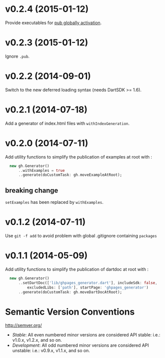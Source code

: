 
# v0.2.4 (2015-01-12)

Provide executables for [pub globally activation](https://www.dartlang.org/tools/pub/cmd/pub-global.html).

# v0.2.3 (2015-01-12)

Ignore `.pub`.

# v0.2.2 (2014-09-01)

Switch to the new deferred loading syntax (needs DartSDK >= 1.6).

# v0.2.1 (2014-07-18)

Add a generator of index.html files with `withIndexGeneration`.

# v0.2.0 (2014-07-11)

Add utility functions to simplify the publication of examples at root with :

```dart
  new gh.Generator()
      ..withExamples = true
      ..generate(doCustomTask: gh.moveExampleAtRoot);
```

## breaking change

`setExamples` has been replaced by `withExamples`.

# v0.1.2 (2014-07-11)

Use `git -f add` to avoid problem with global .gitignore containing `packages`

# v0.1.1 (2014-05-09)

Add utility functions to simplify the publication of dartdoc at root with :

```dart
  new gh.Generator()
      ..setDartDoc(['lib/ghpages_generator.dart'], includeSdk: false,
          excludedLibs: ['path'], startPage: 'ghpages_generator')
      ..generate(doCustomTask: gh.moveDartDocAtRoot);
```

# Semantic Version Conventions

http://semver.org/

- *Stable*:  All even numbered minor versions are considered API stable:
  i.e.: v1.0.x, v1.2.x, and so on.
- *Development*: All odd numbered minor versions are considered API unstable:
  i.e.: v0.9.x, v1.1.x, and so on.
